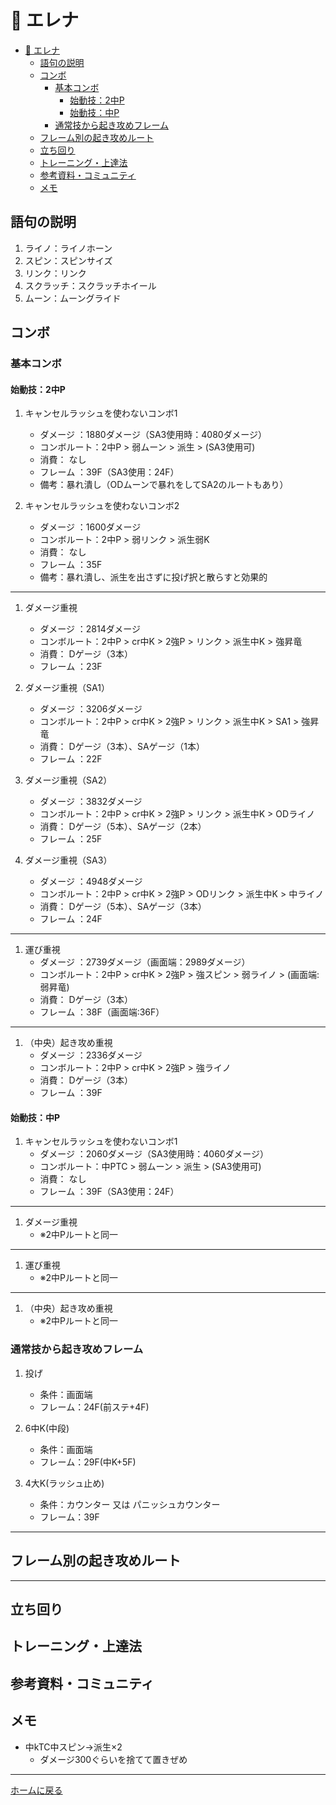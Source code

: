 # 🌱 エレナ

- [🌱 エレナ](#-エレナ)
  - [語句の説明](#語句の説明)
  - [コンボ](#コンボ)
    - [基本コンボ](#基本コンボ)
      - [始動技：2中P](#始動技2中p)
      - [始動技：中P](#始動技中p)
    - [通常技から起き攻めフレーム](#通常技から起き攻めフレーム)
  - [フレーム別の起き攻めルート](#フレーム別の起き攻めルート)
  - [立ち回り](#立ち回り)
  - [トレーニング・上達法](#トレーニング上達法)
  - [参考資料・コミュニティ](#参考資料コミュニティ)
  - [メモ](#メモ)

## 語句の説明

1. ライノ：ライノホーン
2. スピン：スピンサイズ
3. リンク：リンク
4. スクラッチ：スクラッチホイール
5. ムーン：ムーングライド

## コンボ

### 基本コンボ

#### 始動技：2中P

1. キャンセルラッシュを使わないコンボ1
    - ダメージ ：1880ダメージ（SA3使用時：4080ダメージ）
    - コンボルート：2中P > 弱ムーン > 派生 > (SA3使用可)
    - 消費： なし
    - フレーム ：39F（SA3使用：24F）
    - 備考：暴れ潰し（ODムーンで暴れをしてSA2のルートもあり）
  
2. キャンセルラッシュを使わないコンボ2
    - ダメージ ：1600ダメージ
    - コンボルート：2中P > 弱リンク > 派生弱K
    - 消費： なし
    - フレーム ：35F
    - 備考：暴れ潰し、派生を出さずに投げ択と散らすと効果的

---

1. ダメージ重視
    - ダメージ ：2814ダメージ
    - コンボルート：2中P > cr中K > 2強P > リンク > 派生中K > 強昇竜
    - 消費： Dゲージ（3本）
    - フレーム ：23F

2. ダメージ重視（SA1）
    - ダメージ ：3206ダメージ
    - コンボルート：2中P > cr中K > 2強P > リンク > 派生中K > SA1 > 強昇竜
    - 消費： Dゲージ（3本）、SAゲージ（1本）
    - フレーム ：22F
  
3. ダメージ重視（SA2）
    - ダメージ ：3832ダメージ
    - コンボルート：2中P > cr中K > 2強P > リンク > 派生中K > ODライノ
    - 消費： Dゲージ（5本）、SAゲージ（2本）
    - フレーム ：25F

4. ダメージ重視（SA3）
    - ダメージ ：4948ダメージ
    - コンボルート：2中P > cr中K > 2強P > ODリンク > 派生中K > 中ライノ
    - 消費： Dゲージ（5本）、SAゲージ（3本）
    - フレーム ：24F

---

1. 運び重視
    - ダメージ ：2739ダメージ（画面端：2989ダメージ）
    - コンボルート：2中P > cr中K > 2強P > 強スピン > 弱ライノ > (画面端:弱昇竜)
    - 消費： Dゲージ（3本）
    - フレーム ：38F（画面端:36F）

---

1. （中央）起き攻め重視
    - ダメージ ：2336ダメージ
    - コンボルート：2中P > cr中K > 2強P > 強ライノ
    - 消費： Dゲージ（3本）
    - フレーム ：39F

#### 始動技：中P

1. キャンセルラッシュを使わないコンボ1
    - ダメージ ：2060ダメージ（SA3使用時：4060ダメージ）
    - コンボルート：中PTC > 弱ムーン > 派生 > (SA3使用可)
    - 消費： なし
    - フレーム ：39F（SA3使用：24F）

---

1. ダメージ重視
    - ※2中Pルートと同一

---

1. 運び重視
    - ※2中Pルートと同一

---

1. （中央）起き攻め重視
    - ※2中Pルートと同一

### 通常技から起き攻めフレーム

1. 投げ
   - 条件：画面端
   - フレーム：24F(前ステ+4F)
  
2. 6中K(中段)
   - 条件：画面端
   - フレーム：29F(中K+5F)

3. 4大K(ラッシュ止め)
   - 条件：カウンター 又は パニッシュカウンター
   - フレーム：39F

---

## フレーム別の起き攻めルート

---

## 立ち回り

## トレーニング・上達法

## 参考資料・コミュニティ

## メモ

- 中kTC中スピン→派生×2
  - ダメージ300ぐらいを捨てて置きぜめ

---
[ホームに戻る](../index.md)
